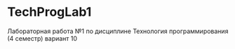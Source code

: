 # TechProgLab1
Лабораторная работа №1 по дисциплине Технология программирования (4 семестр) вариант 10
